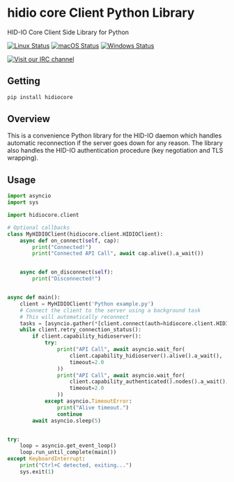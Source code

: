 # hidio core Client Python Library
HID-IO Core Client Side Library for Python

[![Linux Status](https://github.com/hid-io/hid-io/workflows/Rust%20Linux/badge.svg)](https://github.com/hid-io/hid-io/actions)
[![macOS Status](https://github.com/hid-io/hid-io/workflows/Rust%20macOS/badge.svg)](https://github.com/hid-io/hid-io/actions)
[![Windows Status](https://github.com/hid-io/hid-io/workflows/Rust%20Windows/badge.svg)](https://github.com/hid-io/hid-io/actions)

[![Visit our IRC channel](https://kiwiirc.com/buttons/irc.freenode.net/hid-io.png)](https://kiwiirc.com/client/irc.freenode.net/#hid-io)

## Getting

```bash
pip install hidiocore
```


## Overview

This is a convenience Python library for the HID-IO daemon which handles automatic reconnection if the server goes down for any reason.
The library also handles the HID-IO authentication procedure (key negotiation and TLS wrapping).


## Usage

```python
import asyncio
import sys

import hidiocore.client

# Optional callbacks
class MyHIDIOClient(hidiocore.client.HIDIOClient):
    async def on_connect(self, cap):
        print("Connected!")
        print("Connected API Call", await cap.alive().a_wait())


    async def on_disconnect(self):
        print("Disconnected!")


async def main():
    client = MyHIDIOClient('Python example.py')
    # Connect the client to the server using a background task
    # This will automatically reconnect
    tasks = [asyncio.gather(*[client.connect(auth=hidiocore.client.HIDIOClient.AUTH_BASIC)], return_exceptions=True)]
    while client.retry_connection_status():
        if client.capability_hidioserver():
            try:
                print("API Call", await asyncio.wait_for(
                    client.capability_hidioserver().alive().a_wait(),
                    timeout=2.0
                ))
                print("API Call", await asyncio.wait_for(
                    client.capability_authenticated().nodes().a_wait(),
                    timeout=2.0
                ))
            except asyncio.TimeoutError:
                print("Alive timeout.")
                continue
        await asyncio.sleep(5)


try:
    loop = asyncio.get_event_loop()
    loop.run_until_complete(main())
except KeyboardInterrupt:
    print("Ctrl+C detected, exiting...")
    sys.exit(1)
```
